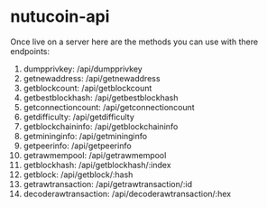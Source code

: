 # nutucoin-api

Once live on a server here are the methods you can use with there endpoints:

1. dumpprivkey: /api/dumpprivkey
2. getnewaddress: /api/getnewaddress
3. getblockcount: /api/getblockcount
4. getbestblockhash: /api/getbestblockhash
5. getconnectioncount: /api/getconnectioncount
6. getdifficulty: /api/getdifficulty
7. getblockchaininfo: /api/getblockchaininfo
8. getmininginfo: /api/getmininginfo
9. getpeerinfo: /api/getpeerinfo
10. getrawmempool: /api/getrawmempool
11. getblockhash: /api/getblockhash/:index
12. getblock: /api/getblock/:hash
13. getrawtransaction: /api/getrawtransaction/:id
14. decoderawtransaction: /api/decoderawtransaction/:hex
